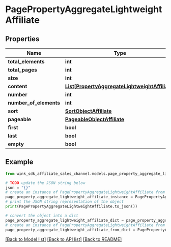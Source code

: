 # PagePropertyAggregateLightweightAffiliate


## Properties

Name | Type | Description | Notes
------------ | ------------- | ------------- | -------------
**total_elements** | **int** |  | [optional] 
**total_pages** | **int** |  | [optional] 
**size** | **int** |  | [optional] 
**content** | [**List[PropertyAggregateLightweightAffiliate]**](PropertyAggregateLightweightAffiliate.md) |  | [optional] 
**number** | **int** |  | [optional] 
**number_of_elements** | **int** |  | [optional] 
**sort** | [**SortObjectAffiliate**](SortObjectAffiliate.md) |  | [optional] 
**pageable** | [**PageableObjectAffiliate**](PageableObjectAffiliate.md) |  | [optional] 
**first** | **bool** |  | [optional] 
**last** | **bool** |  | [optional] 
**empty** | **bool** |  | [optional] 

## Example

```python
from wink_sdk_affiliate_sales_channel.models.page_property_aggregate_lightweight_affiliate import PagePropertyAggregateLightweightAffiliate

# TODO update the JSON string below
json = "{}"
# create an instance of PagePropertyAggregateLightweightAffiliate from a JSON string
page_property_aggregate_lightweight_affiliate_instance = PagePropertyAggregateLightweightAffiliate.from_json(json)
# print the JSON string representation of the object
print(PagePropertyAggregateLightweightAffiliate.to_json())

# convert the object into a dict
page_property_aggregate_lightweight_affiliate_dict = page_property_aggregate_lightweight_affiliate_instance.to_dict()
# create an instance of PagePropertyAggregateLightweightAffiliate from a dict
page_property_aggregate_lightweight_affiliate_from_dict = PagePropertyAggregateLightweightAffiliate.from_dict(page_property_aggregate_lightweight_affiliate_dict)
```
[[Back to Model list]](../README.md#documentation-for-models) [[Back to API list]](../README.md#documentation-for-api-endpoints) [[Back to README]](../README.md)


